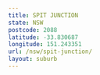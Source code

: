 ```yaml
---
title: SPIT JUNCTION
state: NSW
postcode: 2088
latitude: -33.830687
longitude: 151.243351
url: /nsw/spit-junction/
layout: suburb
---
```

